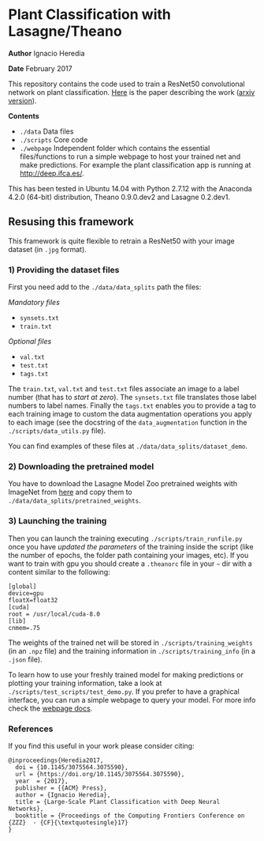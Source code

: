 # Plant Classification with Lasagne/Theano

**Author** Ignacio Heredia

**Date** February 2017

This repository contains the code used to train a ResNet50 convolutional network on plant classification.
[Here](http://dl.acm.org/citation.cfm?doid=3075564.3075590) is the paper describing the work ([arxiv version](https://arxiv.org/abs/1706.03736)).

**Contents**

- `./data` Data files 
- `./scripts` Core code
- `./webpage` Independent folder which contains the essential files/functions to run a simple webpage to host your trained net and make predictions. For example the plant classification app is running at http://deep.ifca.es/.

This has been tested in Ubuntu 14.04 with Python 2.7.12 with the Anaconda 4.2.0 (64-bit) distribution, Theano 0.9.0.dev2 and Lasagne 0.2.dev1.

## Resusing this framework
This framework is quite flexible to retrain a ResNet50 with your image dataset (in `.jpg` format). 

### 1) Providing the dataset files

First you need add to the `./data/data_splits` path the files:

*Mandatory files*

- `synsets.txt`
- `train.txt`

*Optional files*

- `val.txt`
- `test.txt`
- `tags.txt`

The `train.txt`, `val.txt` and `test.txt` files associate an image to a label number (that has to *start at zero*). The `synsets.txt` file translates those label numbers to label names. Finally the `tags.txt` enables you to provide a tag to each training image to custom the data augmentation operations you apply to each image (see  the docstring of the `data_augmentation` function in the `./scripts/data_utils.py` file).

You can find examples of these files at  `./data/data_splits/dataset_demo`.

### 2) Downloading the pretrained model
You have to download the Lasagne Model Zoo pretrained weights with ImageNet from [here](https://s3.amazonaws.com/lasagne/recipes/pretrained/imagenet/resnet50.pkl) and copy them to `./data/data_splits/pretrained_weights`.


### 3) Launching the training
Then you can launch the training executing `./scripts/train_runfile.py` once you have *updated the parameters* of the training inside the script (like the number of epochs, the folder path containing your images, etc). If you want to train with gpu you should create a `.theanorc` file in your `~` dir with a content similar to the following: 
```
[global]
device=gpu
floatX=float32
[cuda] 
root = /usr/local/cuda-8.0
[lib]
cnmem=.75
```
The weights of the trained net will be stored in `./scripts/training_weights` (in an `.npz` file) and the training information in `./scripts/training_info` (in a `.json` file). 

To learn how to use your freshly trained model for making predictions or plotting your training information, take a look at `./scripts/test_scripts/test_demo.py`. 
If you prefer to have a graphical interface, you can run a simple webpage to query your model. For more info check the [webpage docs](./webpage/webpage_docs.md).
### References

[1]: https://arxiv.org/abs/1612.07360
    

If you find this useful in your work please consider citing:
```
@inproceedings{Heredia2017,
  doi = {10.1145/3075564.3075590},
  url = {https://doi.org/10.1145/3075564.3075590},
  year  = {2017},
  publisher = {{ACM} Press},
  author = {Ignacio Heredia},
  title = {Large-Scale Plant Classification with Deep Neural Networks},
  booktitle = {Proceedings of the Computing Frontiers Conference on {ZZZ}  - {CF}{\textquotesingle}17}
}
```